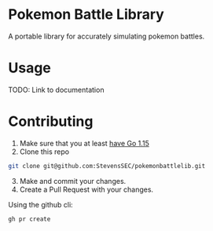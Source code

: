 # Pokemon Battle Library

A portable library for accurately simulating pokemon battles.

# Usage

TODO: Link to documentation

# Contributing

1. Make sure that you at least [have Go 1.15](https://golang.org/dl/)
2. Clone this repo

```bash
git clone git@github.com:StevensSEC/pokemonbattlelib.git
```

3. Make and commit your changes.
4. Create a Pull Request with your changes.

Using the github cli:
```bash
gh pr create
```

